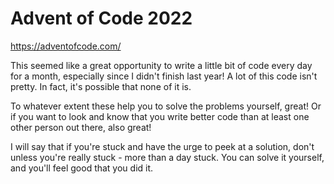 # Advent of Code 2022
https://adventofcode.com/

This seemed like a great opportunity to write a little bit of code every day for a month, especially since I didn't finish last year! A lot of this code isn't pretty. In fact, it's possible that none of it is.

To whatever extent these help you to solve the problems yourself, great! Or if you want to look and know that you write better code than at least one other person out there, also great!

I will say that if you're stuck and have the urge to peek at a solution, don't unless you're really stuck - more than a day stuck. You can solve it yourself, and you'll feel good that you did it.
